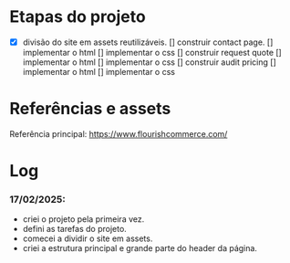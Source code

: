 # Etapas do projeto
- [x] divisão do site em assets reutilizáveis.
[] construir contact page.
	[] implementar o html
	[] implementar o css
[] construir request quote
	[] implementar o html
	[] implementar o css
[] construir audit pricing
	[] implementar o html
	[] implementar o css

# Referências e assets
Referência principal: https://www.flourishcommerce.com/


# Log
### 17/02/2025:
- criei o projeto pela primeira vez.
- defini as tarefas do projeto.
- comecei a dividir o site em assets.
- criei a estrutura principal e grande parte do header da página.